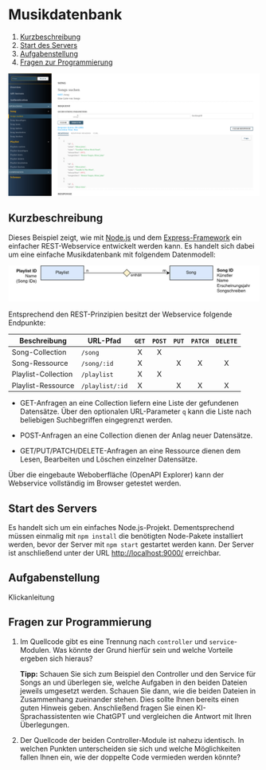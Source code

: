 Musikdatenbank
==============

1. [Kurzbeschreibung](#kurzbeschreibung)
1. [Start des Servers](#start-des-servers)
1. [Aufgabenstellung](#aufgabenstellung)
1. [Fragen zur Programmierung](#fragen-zur-programmierung)

![Screenshot](screenshot.png)

Kurzbeschreibung
----------------

Dieses Beispiel zeigt, wie mit [Node.js](https://nodejs.org/) und dem
[Express-Framework](http://expressjs.com/) ein einfacher REST-Webservice
entwickelt werden kann. Es handelt sich dabei um eine einfache Musikdatenbank
mit folgendem Datenmodell:

![Datenmodell des Webservices](datenmodell.png)

Entsprechend den REST-Prinzipien besitzt der Webservice folgende Endpunkte:

| Beschreibung        |**URL-Pfad**     | `GET` | `POST` | `PUT` | `PATCH` | `DELETE` |
|---------------------|-----------------| :---: | :---:  | :---: | :---:   | :---:    |
| Song-Collection     | `/song`         | X     | X      |       |         |          |
| Song-Ressource      | `/song/:id`     | X     |        | X     | X       | X        |
| Playlist-Collection | `/playlist`     | X     | X      |       |         |          |
| Playlist-Ressource  | `/playlist/:id` | X     |        | X     | X       | X        |

* GET-Anfragen an eine Collection liefern eine Liste der gefundenen Datensätze. Über
  den optionalen URL-Parameter `q` kann die Liste nach beliebigen Suchbegriffen
  eingegrenzt werden.

* POST-Anfragen an eine Collection dienen der Anlag neuer Datensätze.

* GET/PUT/PATCH/DELETE-Anfragen an eine Ressource dienen dem Lesen, Bearbeiten und
  Löschen einzelner Datensätze.

Über die eingebaute Weboberfläche (OpenAPI Explorer) kann der Webservice vollständig
im Browser getestet werden.

Start des Servers
-----------------

Es handelt sich um ein einfaches Node.js-Projekt. Dementsprechend müssen einmalig
mit `npm install` die benötigten Node-Pakete installiert werden, bevor der Server
mit `npm start` gestartet werden kann. Der Server ist anschließend unter der URL
[http://localhost:9000/](http://localhost:9000/) erreichbar.

Aufgabenstellung
----------------

Klickanleitung

Fragen zur Programmierung
-------------------------

1. Im Quellcode gibt es eine Trennung nach `controller` und `service`-Modulen.
   Was könnte der Grund hierfür sein und welche Vorteile ergeben sich hieraus?

   **Tipp:** Schauen Sie sich zum Beispiel den Controller und den Service für
   Songs an und überlegen sie, welche Aufgaben in den beiden Dateien jeweils
   umgesetzt werden. Schauen Sie dann, wie die beiden Dateien in Zusammenhang
   zueinander stehen. Dies sollte Ihnen bereits einen guten Hinweis geben.
   Anschließend fragen Sie einen KI-Sprachassistenten wie ChatGPT und vergleichen
   die Antwort mit Ihren Überlegungen.

2. Der Quellcode der beiden Controller-Module ist nahezu identisch. In welchen
   Punkten unterscheiden sie sich und welche Möglichkeiten fallen Ihnen ein,
   wie der doppelte Code vermieden werden könnte?